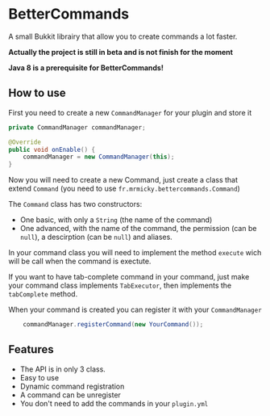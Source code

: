 # BetterCommands
A small Bukkit librairy that allow you to create commands a lot faster.

**Actually the project is still in beta and is not finish for the moment**

**Java 8 is a prerequisite for BetterCommands!**

## How to use

First you need to create a new `CommandManager` for your plugin and store it
```java
private CommandManager commandManager;

@Override
public void onEnable() {
    commandManager = new CommandManager(this);
}
```

Now you will need to create a new Command, just create a class that extend `Command` (you need to use `fr.mrmicky.bettercommands.Command`)

The `Command` class has two constructors:
* One basic, with only a `String` (the name of the command)
* One advanced, with the name of the command, the permission (can be `null`), a descirption (can be `null`) and aliases.

In your command class you will need to implement the method `execute` wich will be call when the command is exectute.

If you want to have tab-complete command in your command, just make your command class implements `TabExecutor`, then implements the `tabComplete` method.

When your command is created you can register it with your `CommandManager`
```java
    commandManager.registerCommand(new YourCommand());
```

## Features
* The API is in only 3 class.
* Easy to use
* Dynamic command registration
* A command can be unregister
* You don't need to add the commands in your `plugin.yml`
